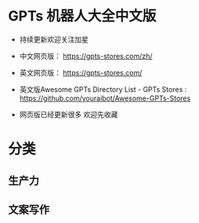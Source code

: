 # GPTs 机器人大全中文版

- 持续更新欢迎关注加星

- 中文网页版： https://gpts-stores.com/zh/
- 英文网页版： https://gpts-stores.com/
- 英文版Awesome GPTs Directory List - GPTs Stores
: https://github.com/youraibot/Awesome-GPTs-Stores
- 网页版已经更新很多 欢迎先收藏
# 分类

## 生产力
## 文案写作
